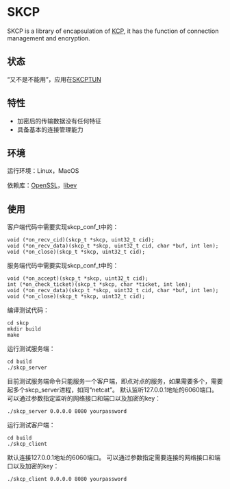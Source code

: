 # SKCP
SKCP is a library of encapsulation of [KCP](https://github.com/skywind3000/kcp), it has the function of connection management and encryption.

## 状态
“又不是不能用”，应用在[SKCPTUN](https://github.com/xboss/skcptun)

## 特性
* 加密后的传输数据没有任何特征
* 具备基本的连接管理能力

## 环境
运行环境：Linux，MacOS

依赖库：[OpenSSL](https://github.com/openssl/openssl/blob/master/INSTALL.md#installing-openssl)，[libev](https://github.com/enki/libev)

## 使用
客户端代码中需要实现skcp_conf_t中的：
```
void (*on_recv_cid)(skcp_t *skcp, uint32_t cid);
void (*on_recv_data)(skcp_t *skcp, uint32_t cid, char *buf, int len);
void (*on_close)(skcp_t *skcp, uint32_t cid);
```

服务端代码中需要实现skcp_conf_t中的：
```
void (*on_accept)(skcp_t *skcp, uint32_t cid);
int (*on_check_ticket)(skcp_t *skcp, char *ticket, int len);
void (*on_recv_data)(skcp_t *skcp, uint32_t cid, char *buf, int len);
void (*on_close)(skcp_t *skcp, uint32_t cid);
```
编译测试代码：
```
cd skcp
mkdir build
make
```

运行测试服务端：
```
cd build
./skcp_server
```
目前测试服务端命令只能服务一个客户端，即点对点的服务，如果需要多个，需要起多个skcp_server进程，如同“netcat”。
默认监听127.0.0.1地址的6060端口。
可以通过参数指定监听的网络接口和端口以及加密的key：
```
./skcp_server 0.0.0.0 8080 yourpassword
```

运行测试客户端：
```
cd build
./skcp_client
```
默认连接127.0.0.1地址的6060端口。
可以通过参数指定需要连接的网络接口和端口以及加密的key：
```
./skcp_client 0.0.0.0 8080 yourpassword
```